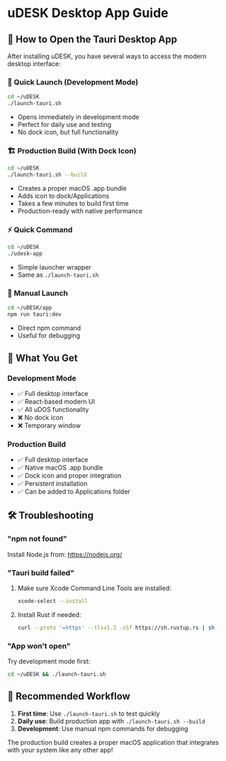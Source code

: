 # uDESK Desktop App Guide

## 🎨 How to Open the Tauri Desktop App

After installing uDESK, you have several ways to access the modern desktop interface:

### 🚀 Quick Launch (Development Mode)
```bash
cd ~/uDESK
./launch-tauri.sh
```
- Opens immediately in development mode
- Perfect for daily use and testing
- No dock icon, but full functionality

### 🏗️ Production Build (With Dock Icon)
```bash
cd ~/uDESK
./launch-tauri.sh --build
```
- Creates a proper macOS .app bundle
- Adds icon to dock/Applications
- Takes a few minutes to build first time
- Production-ready with native performance

### ⚡ Quick Command
```bash
cd ~/uDESK
./udesk-app
```
- Simple launcher wrapper
- Same as `./launch-tauri.sh`

### 🔧 Manual Launch
```bash
cd ~/uDESK/app
npm run tauri:dev
```
- Direct npm command
- Useful for debugging

## 📱 What You Get

### Development Mode
- ✅ Full desktop interface
- ✅ React-based modern UI
- ✅ All uDOS functionality
- ❌ No dock icon
- ❌ Temporary window

### Production Build
- ✅ Full desktop interface  
- ✅ Native macOS .app bundle
- ✅ Dock icon and proper integration
- ✅ Persistent installation
- ✅ Can be added to Applications folder

## 🛠️ Troubleshooting

### "npm not found"
Install Node.js from: https://nodejs.org/

### "Tauri build failed"
1. Make sure Xcode Command Line Tools are installed:
   ```bash
   xcode-select --install
   ```
2. Install Rust if needed:
   ```bash
   curl --proto '=https' --tlsv1.2 -sSf https://sh.rustup.rs | sh
   ```

### "App won't open"
Try development mode first:
```bash
cd ~/uDESK && ./launch-tauri.sh
```

## 🎯 Recommended Workflow

1. **First time**: Use `./launch-tauri.sh` to test quickly
2. **Daily use**: Build production app with `./launch-tauri.sh --build`
3. **Development**: Use manual npm commands for debugging

The production build creates a proper macOS application that integrates with your system like any other app!
